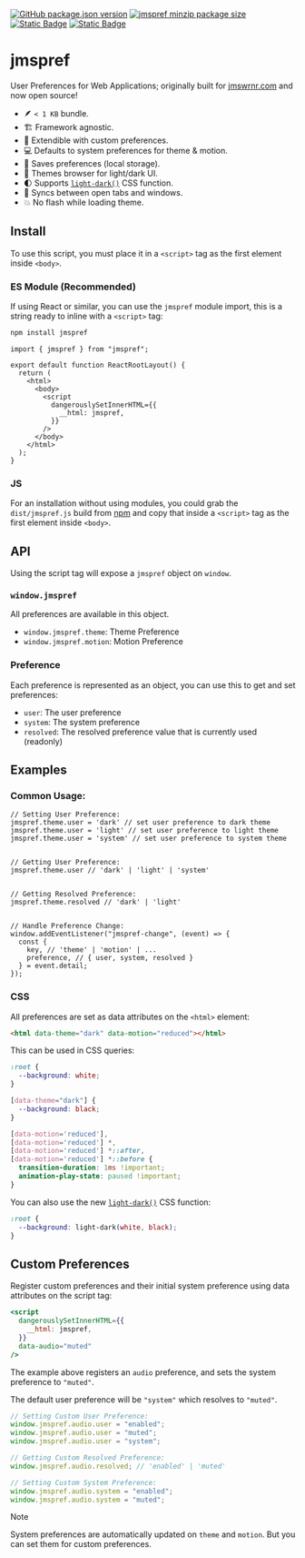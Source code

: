 [![GitHub package.json version](https://img.shields.io/npm/v/jmspref)](https://www.npmjs.com/package/jmspref)
[![jmspref minzip package size](https://img.shields.io/bundlephobia/minzip/jmspref)](https://bundlephobia.com/package/jmspref)
[![Static Badge](https://img.shields.io/badge/Made_by_James_Warner-000000?logo=data%3Aimage%2Fsvg%2Bxml%3Bbase64%2CPHN2ZyB4bWxucz0iaHR0cDovL3d3dy53My5vcmcvMjAwMC9zdmciIGhlaWdodD0iMjBweCIgdmlld0JveD0iMCAtOTYwIDk2MCA5NjAiIHdpZHRoPSIyMHB4IiBmaWxsPSIjZThlYWVkIj48cGF0aCBkPSJNNDgwLTQ4MHEtNjAgMC0xMDItNDJ0LTQyLTEwMnEwLTYwIDQyLTEwMnQxMDItNDJxNjAgMCAxMDIgNDJ0NDIgMTAycTAgNjAtNDIgMTAydC0xMDIgNDJaTTE5Mi0xOTJ2LTk2cTAtMjMgMTIuNS00My41VDIzOS0zNjZxNTUtMzIgMTE2LjUtNDlUNDgwLTQzMnE2MyAwIDEyNC41IDE3VDcyMS0zNjZxMjIgMTMgMzQuNSAzNHQxMi41IDQ0djk2SDE5MloiLz48L3N2Zz4%3D)](https://jmswrnr.com/)
[![Static Badge](https://img.shields.io/badge/Buy_Me_A_Coffee-FFDD00?logo=buymeacoffee&logoColor=000)](https://buymeacoffee.com/jmswrnr)

# jmspref

User Preferences for Web Applications; originally built for [jmswrnr.com](https://jmswrnr.com) and now open source!

- 🪶 `< 1 KB` bundle.
- 🏗️ Framework agnostic.
- 🧱 Extendible with custom preferences.
- 💻 Defaults to system preferences for theme & motion.
- 🫙 Saves preferences (local storage).
- 🎨 Themes browser for light/dark UI.
- 🌓 Supports [`light-dark()`](https://developer.mozilla.org/en-US/docs/Web/CSS/color_value/light-dark) CSS function.
- 🔗 Syncs between open tabs and windows.
- 💥 No flash while loading theme.

## Install

To use this script, you must place it in a `<script>` tag as the first element inside `<body>`.

### ES Module (Recommended)

If using React or similar, you can use the `jmspref` module import, this is a string ready to inline with a `<script>` tag:

```bash
npm install jmspref
```

```tsx
import { jmspref } from "jmspref";

export default function ReactRootLayout() {
  return (
    <html>
      <body>
        <script
          dangerouslySetInnerHTML={{
            __html: jmspref,
          }}
        />
      </body>
    </html>
  );
}
```

### JS

For an installation without using modules, you could grab the `dist/jmspref.js` build from [npm](https://www.npmjs.com/package/jmspref?activeTab=code) and copy that inside a `<script>` tag as the first element inside `<body>`.

## API

Using the script tag will expose a `jmspref` object on `window`.

### `window.jmspref`

All preferences are available in this object.

- `window.jmspref.theme`: Theme Preference
- `window.jmspref.motion`: Motion Preference

### Preference

Each preference is represented as an object, you can use this to get and set preferences:

- `user`: The user preference
- `system`: The system preference
- `resolved`: The resolved preference value that is currently used (readonly)

## Examples

### Common Usage:

```tsx
// Setting User Preference:
jmspref.theme.user = 'dark' // set user preference to dark theme
jmspref.theme.user = 'light' // set user preference to light theme
jmspref.theme.user = 'system' // set user preference to system theme


// Getting User Preference:
jmspref.theme.user // 'dark' | 'light' | 'system'


// Getting Resolved Preference:
jmspref.theme.resolved // 'dark' | 'light'


// Handle Preference Change:
window.addEventListener("jmspref-change", (event) => {
  const {
    key, // 'theme' | 'motion' | ...
    preference, // { user, system, resolved }
  } = event.detail;
});
```

### CSS

All preferences are set as data attributes on the `<html>` element:

```html
<html data-theme="dark" data-motion="reduced"></html>
```

This can be used in CSS queries:

```css
:root {
  --background: white;
}

[data-theme="dark"] {
  --background: black;
}

[data-motion='reduced'],
[data-motion='reduced'] *,
[data-motion='reduced'] *::after,
[data-motion='reduced'] *::before {
  transition-duration: 1ms !important;
  animation-play-state: paused !important;
}
```

You can also use the new [`light-dark()`](https://developer.mozilla.org/en-US/docs/Web/CSS/color_value/light-dark) CSS function:

```css
:root {
  --background: light-dark(white, black);
}
```

## Custom Preferences

Register custom preferences and their initial system preference using data attributes on the script tag:

```jsx
<script
  dangerouslySetInnerHTML={{
    __html: jmspref,
  }}
  data-audio="muted"
/>
```

The example above registers an `audio` preference, and sets the system preference to `"muted"`.

The default user preference will be `"system"` which resolves to `"muted"`.

```ts
// Setting Custom User Preference:
window.jmspref.audio.user = "enabled";
window.jmspref.audio.user = "muted";
window.jmspref.audio.user = "system";

// Getting Custom Resolved Preference:
window.jmspref.audio.resolved; // 'enabled' | 'muted'

// Setting Custom System Preference:
window.jmspref.audio.system = "enabled";
window.jmspref.audio.system = "muted";
```
> [!NOTE]
> System preferences are automatically updated on `theme` and `motion`. But you can set them for custom preferences.